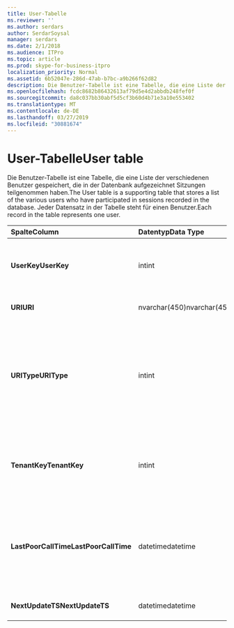 ```yaml
---
title: User-Tabelle
ms.reviewer: ''
ms.author: serdars
author: SerdarSoysal
manager: serdars
ms.date: 2/1/2018
ms.audience: ITPro
ms.topic: article
ms.prod: skype-for-business-itpro
localization_priority: Normal
ms.assetid: 6b52047e-286d-47ab-b7bc-a9b266f62d82
description: Die Benutzer-Tabelle ist eine Tabelle, die eine Liste der verschiedenen Benutzer gespeichert, die in der Datenbank aufgezeichnet Sitzungen teilgenommen haben. Jeder Datensatz in der Tabelle steht für einen Benutzer.
ms.openlocfilehash: fcdc8682b86432613af79d5e4d2abbdb248fef0f
ms.sourcegitcommit: da8c037bb30abf5d5cf3b60d4b71e3a10e553402
ms.translationtype: MT
ms.contentlocale: de-DE
ms.lasthandoff: 03/27/2019
ms.locfileid: "30881674"
---
```

# <a name="user-table"></a><span data-ttu-id="d37c0-104">User-Tabelle</span><span class="sxs-lookup"><span data-stu-id="d37c0-104">User table</span></span>
 
<span data-ttu-id="d37c0-105">Die Benutzer-Tabelle ist eine Tabelle, die eine Liste der verschiedenen Benutzer gespeichert, die in der Datenbank aufgezeichnet Sitzungen teilgenommen haben.</span><span class="sxs-lookup"><span data-stu-id="d37c0-105">The User table is a supporting table that stores a list of the various users who have participated in sessions recorded in the database.</span></span> <span data-ttu-id="d37c0-106">Jeder Datensatz in der Tabelle steht für einen Benutzer.</span><span class="sxs-lookup"><span data-stu-id="d37c0-106">Each record in the table represents one user.</span></span>
  
|<span data-ttu-id="d37c0-107">**Spalte**</span><span class="sxs-lookup"><span data-stu-id="d37c0-107">**Column**</span></span>|<span data-ttu-id="d37c0-108">**Datentyp**</span><span class="sxs-lookup"><span data-stu-id="d37c0-108">**Data Type**</span></span>|<span data-ttu-id="d37c0-109">**Schlüssel/Index**</span><span class="sxs-lookup"><span data-stu-id="d37c0-109">**Key/Index**</span></span>|<span data-ttu-id="d37c0-110">**Details**</span><span class="sxs-lookup"><span data-stu-id="d37c0-110">**Details**</span></span>|
|:-----|:-----|:-----|:-----|
|<span data-ttu-id="d37c0-111">**UserKey**</span><span class="sxs-lookup"><span data-stu-id="d37c0-111">**UserKey**</span></span> <br/> |<span data-ttu-id="d37c0-112">int</span><span class="sxs-lookup"><span data-stu-id="d37c0-112">int</span></span>  <br/> |<span data-ttu-id="d37c0-113">Primary</span><span class="sxs-lookup"><span data-stu-id="d37c0-113">Primary</span></span>  <br/> |<span data-ttu-id="d37c0-114">Eindeutige Zahl, die diesen Benutzer identifiziert.</span><span class="sxs-lookup"><span data-stu-id="d37c0-114">Unique number identifying this user.</span></span>  <br/> |
|<span data-ttu-id="d37c0-115">**URI**</span><span class="sxs-lookup"><span data-stu-id="d37c0-115">**URI**</span></span> <br/> |<span data-ttu-id="d37c0-116">nvarchar(450)</span><span class="sxs-lookup"><span data-stu-id="d37c0-116">nvarchar(450)</span></span>  <br/> |<span data-ttu-id="d37c0-117">Eindeutige</span><span class="sxs-lookup"><span data-stu-id="d37c0-117">Unique</span></span>  <br/> |<span data-ttu-id="d37c0-118">URI-Zeichenfolge.</span><span class="sxs-lookup"><span data-stu-id="d37c0-118">URI string.</span></span>  <br/> |
|<span data-ttu-id="d37c0-119">**URIType**</span><span class="sxs-lookup"><span data-stu-id="d37c0-119">**URIType**</span></span> <br/> |<span data-ttu-id="d37c0-120">int</span><span class="sxs-lookup"><span data-stu-id="d37c0-120">int</span></span>  <br/> ||<span data-ttu-id="d37c0-121">1 ist Unbekannter URI-Typ.</span><span class="sxs-lookup"><span data-stu-id="d37c0-121">1 is unknown URI type.</span></span>  <br/> <span data-ttu-id="d37c0-122">2 ist der URI des Benutzers.</span><span class="sxs-lookup"><span data-stu-id="d37c0-122">2 is user URI.</span></span>  <br/> <span data-ttu-id="d37c0-123">4 ist die Konferenz-URI.</span><span class="sxs-lookup"><span data-stu-id="d37c0-123">4 is conference URI.</span></span>  <br/> <span data-ttu-id="d37c0-124">8 ist Telefon-URI.</span><span class="sxs-lookup"><span data-stu-id="d37c0-124">8 is phone URI.</span></span>  <br/> |
|<span data-ttu-id="d37c0-125">**TenantKey**</span><span class="sxs-lookup"><span data-stu-id="d37c0-125">**TenantKey**</span></span> <br/> |<span data-ttu-id="d37c0-126">int</span><span class="sxs-lookup"><span data-stu-id="d37c0-126">int</span></span>  <br/> |<span data-ttu-id="d37c0-127">Ausländisch</span><span class="sxs-lookup"><span data-stu-id="d37c0-127">Foreign</span></span>  <br/> |<span data-ttu-id="d37c0-128">Mandant des Benutzers, verwiesen von Tenant-Tabelle.</span><span class="sxs-lookup"><span data-stu-id="d37c0-128">Tenant of the user, referenced from tenant table.</span></span>  <br/> |
|<span data-ttu-id="d37c0-129">**LastPoorCallTime**</span><span class="sxs-lookup"><span data-stu-id="d37c0-129">**LastPoorCallTime**</span></span> <br/> |<span data-ttu-id="d37c0-130">datetime</span><span class="sxs-lookup"><span data-stu-id="d37c0-130">datetime</span></span>  <br/> ||<span data-ttu-id="d37c0-131">Letzter Zeitstempel, wenn der Benutzer einen Anruf mit schlechten Audioqualität hatte.</span><span class="sxs-lookup"><span data-stu-id="d37c0-131">Latest time stamp when the user had a poor audio call.</span></span>  <br/> |
|<span data-ttu-id="d37c0-132">**NextUpdateTS**</span><span class="sxs-lookup"><span data-stu-id="d37c0-132">**NextUpdateTS**</span></span> <br/> |<span data-ttu-id="d37c0-133">datetime</span><span class="sxs-lookup"><span data-stu-id="d37c0-133">datetime</span></span>  <br/> ||<span data-ttu-id="d37c0-134">Nur zur internen Verwendung.</span><span class="sxs-lookup"><span data-stu-id="d37c0-134">For internal use only.</span></span>  <br/> |
   

